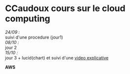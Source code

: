 # **CCaudoux cours sur le cloud computing**
*24/09 :*  
suivi d'une procedure (jour1)  
*08/10 :*    
jour 2  
*15/10 :*  
jour 3  + lucid(chart) et suivi d'une [video explicative](https://www.youtube.com/watch?v=DxSdSmzXIsU&t=191s)  
  
**AWS**
